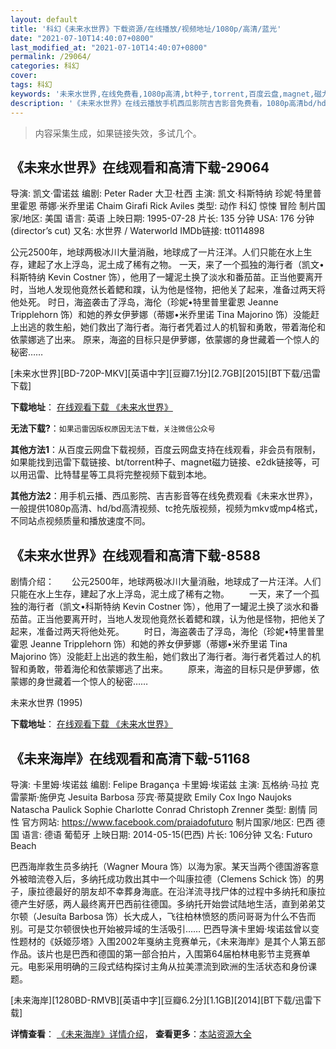 ```yaml
---
layout: default
title: '科幻《未来水世界》下载资源/在线播放/视频地址/1080p/高清/蓝光'
date: "2021-07-10T14:40:07+0800"
last_modified_at: "2021-07-10T14:40:07+0800"
permalink: /29064/
categories: 科幻
cover:
tags: 科幻
keywords: '未来水世界,在线免费看,1080p高清,bt种子,torrent,百度云盘,magnet,磁力链,迅雷下载资源'
description: '《未来水世界》在线云播放手机西瓜影院吉吉影音免费看，1080p高清bd/hd未删减完整版和tc抢先枪版，mkv/mp4格式，附带bt/torrent种子、magnet/磁力链、百度云盘、网盘资源迅雷下载链接'
---
```


>内容采集生成，如果链接失效，多试几个。


## 《未来水世界》在线观看和高清下载-29064

导演: 凯文·雷诺兹 编剧: Peter Rader 大卫·杜西 主演: 凯文·科斯特纳 珍妮·特里普里霍恩 蒂娜·米乔里诺 Chaim Girafi Rick Aviles 类型: 动作 科幻 惊悚 冒险 制片国家/地区: 美国 语言: 英语 上映日期: 1995-07-28 片长: 135 分钟 USA: 176 分钟(director’s cut) 又名: 水世界 / Waterworld IMDb链接: tt0114898

公元2500年，地球两极冰川大量消融，地球成了一片汪洋。人们只能在水上生存，建起了水上浮岛，泥土成了稀有之物。 一天，来了一个孤独的海行者（凯文•科斯特纳 Kevin Costner 饰），他用了一罐泥土换了淡水和番茄苗。正当他要离开时，当地人发现他竟然长着鳃和蹼，认为他是怪物，把他关了起来，准备过两天将他处死。 时日，海盗袭击了浮岛，海伦（珍妮•特里普里霍恩 Jeanne Tripplehorn 饰）和她的养女伊萝娜（蒂娜•米乔里诺 Tina Majorino 饰）没能赶上出逃的救生船，她们救出了海行者。海行者凭着过人的机智和勇敢，带着海伦和依蒙娜逃了出来。 原来，海盗的目标只是伊萝娜，依蒙娜的身世藏着一个惊人的秘密……


[未来水世界][BD-720P-MKV][英语中字][豆瓣7.1分][2.7GB][2015][BT下载/迅雷下载]

**下载地址**： [在线观看下载 《未来水世界》](https://www.btdx8.com/torrent/waterworld_1995.html) 


**无法下载?**：`如果迅雷因版权原因无法下载，关注微信公众号 `

**其他方法1**：从百度云网盘下载视频，百度云网盘支持在线观看，非会员有限制，如果能找到迅雷下载链接、bt/torrent种子、magnet磁力链接、e2dk链接等，可以用迅雷、比特彗星等工具将完整视频下载到本地。

**其他方法2**：用手机云播、西瓜影院、吉吉影音等在线免费观看《未来水世界》，一般提供1080p高清、hd/bd高清视频、tc抢先版视频，视频为mkv或mp4格式，不同站点视频质量和播放速度不同。


## 《未来水世界》在线观看和高清下载-8588

剧情介绍：　　公元2500年，地球两极冰川大量消融，地球成了一片汪洋。人们只能在水上生存，建起了水上浮岛，泥土成了稀有之物。 　　一天，来了一个孤独的海行者（凯文•科斯特纳 Kevin Costner 饰），他用了一罐泥土换了淡水和番茄苗。正当他要离开时，当地人发现他竟然长着鳃和蹼，认为他是怪物，把他关了起来，准备过两天将他处死。 　　时日，海盗袭击了浮岛，海伦（珍妮•特里普里霍恩 Jeanne Tripplehorn 饰）和她的养女伊萝娜（蒂娜•米乔里诺 Tina Majorino 饰）没能赶上出逃的救生船，她们救出了海行者。海行者凭着过人的机智和勇敢，带着海伦和依蒙娜逃了出来。 　　原来，海盗的目标只是伊萝娜，依蒙娜的身世藏着一个惊人的秘密……


未来水世界 (1995)

**下载地址**： [在线观看下载 《未来水世界》](https://www.btbtdy.me/btdy/dy10744.html) 


## 《未来海岸》在线观看和高清下载-51168

导演: 卡里姆·埃诺兹 编剧: Felipe Bragança 卡里姆·埃诺兹 主演: 瓦格纳·马拉 克雷蒙斯·施伊克 Jesuita Barbosa 莎宾·蒂莫提欧 Emily Cox Ingo Naujoks Natascha Paulick Sophie Charlotte Conrad Christoph Zrenner 类型: 剧情 同性 官方网站: https://www.facebook.com/praiadofuturo 制片国家/地区: 巴西 德国 语言: 德语 葡萄牙 上映日期: 2014-05-15(巴西) 片长: 106分钟 又名: Futuro Beach

巴西海岸救生员多纳托（Wagner Moura 饰）以海为家。某天当两个德国游客意外被暗流卷入后，多纳托成功救出其中一个叫康拉德（Clemens Schick 饰）的男子，康拉德最好的朋友却不幸葬身海底。在沿洋流寻找尸体的过程中多纳托和康拉德产生好感，两人最终离开巴西前往德国。多纳托开始尝试陆地生活，直到弟弟艾尔顿（Jesuíta Barbosa 饰）长大成人，飞往柏林愤怒的质问哥哥为什么不告而别。可是艾尔顿很快也开始被异域的生活吸引…… 巴西导演卡里姆·埃诺兹曾以变性题材的《妖姬莎塔》入围2002年戛纳主竞赛单元，《未来海岸》是其个人第五部作品。该片也是巴西和德国的第一部合拍片，入围第64届柏林电影节主竞赛单元。电影采用明确的三段式结构探讨主角从拉美漂流到欧洲的生活状态和身份课题。


[未来海岸][1280BD-RMVB][英语中字][豆瓣6.2分][1.1GB][2014][BT下载/迅雷下载]

**详情查看**： [《未来海岸》详情介绍](/movie/51168/)， **查看更多**：[本站资源大全](/movie/t/all/)

